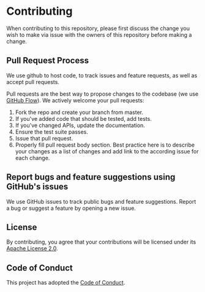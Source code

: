 # Contributing

When contributing to this repository, please first discuss the change you wish to make via issue with the owners of this repository before making a change.

## Pull Request Process

We use github to host code, to track issues and feature requests, as well as accept pull requests.

Pull requests are the best way to propose changes to the codebase (we use [GitHub Flow](https://guides.github.com/introduction/flow/index.html)). We actively welcome your pull requests:

1. Fork the repo and create your branch from master.
2. If you've added code that should be tested, add tests.
3. If you've changed APIs, update the documentation.
4. Ensure the test suite passes.
5. Issue that pull request.
6. Properly fill pull request body section. Best practice here is to describe your changes as a list of changes and add link to the according issue for each change.

## Report bugs and feature suggestions using GitHub's issues

We use GitHub issues to track public bugs and feature suggestions. Report a bug or suggest a feature by opening a new issue.

## License

By contributing, you agree that your contributions will be licensed under its [Apache License 2.0](../LICENSE).

## Code of Conduct

This project has adopted the [Code of Conduct](./CODE_OF_CONDUCT.md).
